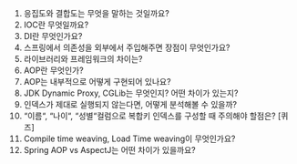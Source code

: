 1. 응집도와 결합도는 무엇을 말하는 것일까요?
2. IOC란 무엇일까요?
3. DI란 무엇인가요?
4. 스프링에서 의존성을 외부에서 주입해주면 장점이 무엇인가요?
5. 라이브러리와 프레임워크의 차이는?
6. AOP란 무엇인가?
7. AOP는 내부적으로 어떻게 구현되어 있나요?
8. JDK Dynamic Proxy, CGLib는 무엇인지? 어떤 차이가 있는지?
9. 인덱스가 제대로 실행되지 않는다면, 어떻게 분석해볼 수 있을까?
10. “이름“, “나이“, “성별“컬럼으로 복합키 인덱스를 구성할 때 주의해야 할점은?
    [퀴즈]
11. Compile time weaving, Load Time weaving이 무엇인가요?
12. Spring AOP vs AspectJ는 어떤 차이가 있을까요?
